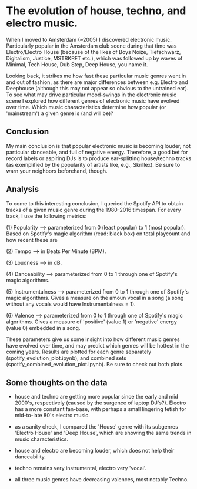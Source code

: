 # The evolution of house, techno, and electro music.

When I moved to Amsterdam (~2005) I discovered electronic music. Particularly popular in the Amsterdam club scene during that time was Electro/Electro House (because of the likes of Boys Noize, Tiefschwarz, Digitalism, Justice, MSTRKRFT etc.), which was followed up by waves of Minimal, Tech House, Dub Step, Deep House, you name it. 

Looking back, it strikes me how fast these particular music genres went in and out of fashion, as there are major differences between e.g. Electro and Deephouse (although this may not appear so obvious to the untrained ear). To see what may drive particular mood-swings in the electronic music scene I explored how different genres of electronic music have evolved over time. Which music characteristics determine how popular (or 'mainstream') a given genre is (and will be)? 

## Conclusion ##
My main conclusion is that popular electronic music is becoming louder, not particular danceable, and full of negative energy. Therefore, a good bet for record labels or aspiring DJs is to produce ear-splitting house/techno tracks (as exemplified by the popularity of artists like, e.g., Skrillex). Be sure to warn your neighbors beforehand, though. 

## Analysis ## 
To come to this interesting conclusion, I queried the Spotify API to obtain tracks of a given music genre during the 1980-2016 timespan. For every track, I use the following metrics:

(1) Popularity --> parameterized from 0 (least popular) to 1 (most popular). Based on Spotify's magic algorithm (read: black box) on total playcount and how recent these are 

(2) Tempo --> in Beats Per Minute (BPM).

(3) Loudness --> in dB.

(4) Danceability --> parameterized from 0 to 1 through one of Spotify's magic algorithms.

(5) Instrumentalness --> parameterized from 0 to 1 through one of Spotify's magic algorithms. Gives a measure on the amoun vocal in a song (a song without any vocals would have Instrumentalness = 1).

(6) Valence --> parameterized from 0 to 1 through one of Spotify's magic algorithms. Gives a measure of 'positive' (value 1) or 'negative' energy (value 0) embedded in a song.

These parameters give us some insight into how different music genres have evolved over time, and may predict which genres will be hottest in the coming years. Results are plotted for each genre separately (spotify_evolution_plot.ipynb), and combined sets (spotify_combined_evolution_plot.ipynb). Be sure to check out both plots.

## Some thoughts on the data ## 
- house and techno are getting more popular since the early and mid 2000's, respectively (caused by the surgence of laptop DJ's?). Electro has a more constant fan-base, with perhaps a small lingering fetish for mid-to-late 80's electro music.

- as a sanity check, I compared the 'House' genre with its subgenres 'Electro House' and 'Deep House', which are showing the same trends in music characteristics.

- house and electro are becoming louder, which does not help their danceability.

- techno remains very instrumental, electro very 'vocal'.

- all three music genres have decreasing valences, most notably Techno.
